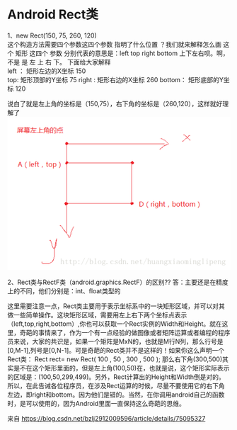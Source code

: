 # Android Rect类

1、new Rect(150, 75, 260, 120)  
这个构造方法需要四个参数这四个参数 指明了什么位置 ？我们就来解释怎么画 这个 矩形
这四个 参数 分别代表的意思是：left   top   right   bottom  上下左右呗。啊，不是 是 左 上 右 下。 下面给大家解释  
left ： 矩形左边的X坐标  150  
top:    矩形顶部的Y坐标   75
right :  矩形右边的X坐标   260
bottom： 矩形底部的Y坐标 120

说白了就是左上角的坐标是（150,75），右下角的坐标是（260,120），这样就好理解了
![rect坐标图](./Android%20Rect.png)

2、Rect类与RectF类（android.graphics.RectF）的区别??
答：主要还是在精度上的不同，他们分别是：int、float类型的

这里需要注意一点，Rect类主要用于表示坐标系中的一块矩形区域，并可以对其做一些简单操作。这块矩形区域，需要用左上右下两个坐标点表示（left,top,right,bottom）,你也可以获取一个Rect实例的Width和Height。就在这里，奇葩的事情来了，作为一个有一点经验的做图像或者矩阵运算或者编程的程序员来说，大家的共识是，如果一个矩阵是MxN的，也就是M行N列，那么行号是[0,M-1],列号是[0,N-1]。可是奇葩的Rect类并不是这样的！如果你这么声明一个Rect类：
Rect rect= new Rect( 100 , 50 , 300 , 500 );
那么右下角(300,500)其实是不在这个矩形里面的，但是左上角(100,50)在，也就是说，这个矩形实际表示的区域是：(100,50,299,499)。另外，Rect计算出的Height和Width倒是对的。所以，在此告诫各位程序员，在涉及Rect运算的时候，尽量不要使用它的右下角左边，即right和bottom。因为他们是错的。当然，在你调用android自己的函数时，是可以使用的，因为Android里面一直保持这么奇葩的思维。

来自 <https://blog.csdn.net/bzlj2912009596/article/details/75095327>

